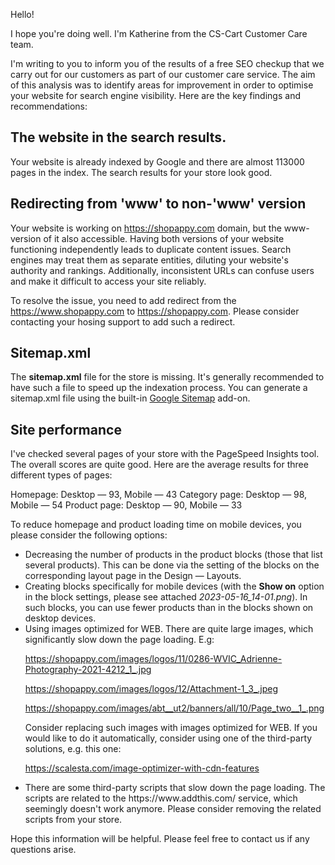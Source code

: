 Hello!

I hope you're doing well. I'm Katherine from the CS-Cart Customer Care team.

I'm writing to you to inform you of the results of a free SEO checkup that we carry out for our customers as part of our customer care service. The aim of this analysis was to identify areas for improvement in order to optimise your website for search engine visibility. Here are the key findings and recommendations:

<h2>The website in the search results.</h2>

Your website is already indexed by Google and there are almost 113000 pages in the index. The search results for your store look good.

<h2>Redirecting from 'www' to non-'www' version</h2>

Your website is working on https://shopappy.com domain, but the www-version of it also accessible. Having both versions of your website functioning independently leads to duplicate content issues. Search engines may treat them as separate entities, diluting your website's authority and rankings. Additionally, inconsistent URLs can confuse users and make it difficult to access your site reliably.

To resolve the issue, you need to add redirect from the https://www.shopappy.com to https://shopappy.com. Please consider contacting your hosing support to add such a redirect.

<h2>Sitemap.xml</h2> 

The <b>sitemap.xml</b> file for the store is missing. It's generally recommended to have such a file to speed up the indexation process. You can generate a sitemap.xml file using the built-in <a href="https://docs.cs-cart.com/latest/user_guide/addons/google_sitemap/set_google_sitemap.html">Google Sitemap</a> add-on.  

<h2>Site performance</h2>

I've checked several pages of your store with the PageSpeed Insights tool. The overall scores are quite good. Here are the average results for three different types of pages:

Homepage: Desktop — 93, Mobile — 43
Category page: Desktop — 98, Mobile — 54
Product page: Desktop — 90, Mobile — 33

To reduce homepage and product loading time on mobile devices, you please consider the following options:

<ul>
<li>Decreasing the number of products in the product blocks (those that list several products). This can be done via the setting of the blocks on the corresponding layout page in the Design — Layouts.
</li>

<li>Creating blocks specifically for mobile devices (with the <b>Show on</b> option in the block settings, please see attached <i>2023-05-16_14-01.png</i>). In such blocks, you can use fewer products than in the blocks shown on desktop devices.
</li>

<li>Using images optimized for WEB. There are quite large images, which significantly slow down the page loading. E.g:

https://shopappy.com/images/logos/11/0286-WVIC_Adrienne-Photography-2021-4212_1_.jpg

https://shopappy.com/images/logos/12/Attachment-1_3_.jpeg

https://shopappy.com/images/abt__ut2/banners/all/10/Page_two__1_.png

Consider replacing such images with images optimized for WEB. If you would like to do it automatically, consider using one of the third-party solutions, e.g. this one:  

https://scalesta.com/image-optimizer-with-cdn-features
</li>

<li>There are some third-party scripts that slow down the page loading. The scripts are related to the https://www.addthis.com/ service, which seemingly doesn't work anymore. Please consider removing the related scripts from your store.</li>
</ul>

Hope this information will be helpful. Please feel free to contact us if any questions arise.